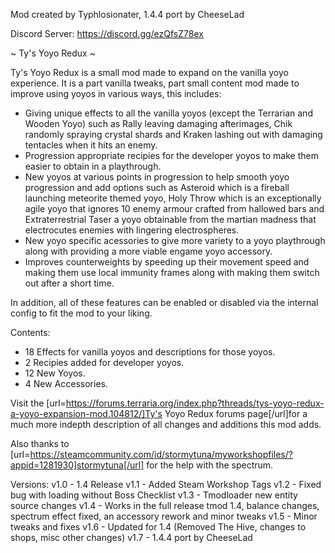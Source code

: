 Mod created by Typhlosionater, 1.4.4 port by CheeseLad

Discord Server: https://discord.gg/ezQfsZ78ex

~ Ty's Yoyo Redux ~

Ty's Yoyo Redux is a small mod made to expand on the vanilla yoyo experience. It is a part vanilla tweaks, part small content mod made to improve using yoyos in various ways, this includes:

 - Giving unique effects to all the vanilla yoyos (except the Terrarian and Wooden Yoyo) such as Rally leaving damaging afterimages, Chik randomly spraying crystal shards and Kraken lashing out with damaging tentacles when it hits an enemy.
 - Progression appropriate recipies for the developer yoyos to make them easier to obtain in a playthrough.
 - New yoyos at various points in progression to help smooth yoyo progression and add options such as Asteroid which is a fireball launching meteorite themed yoyo, Holy Throw which is an exceptionally agile yoyo that ignores 10 enemy armour crafted from hallowed bars and Extraterrestrial Taser a yoyo obtainable from the martian madness that electrocutes enemies with lingering electrospheres.
 - New yoyo specific acessories to give more variety to a yoyo playthrough along with providing a more viable engame yoyo accessory.
 - Improves counterweights by speeding up their movement speed and making them use local immunity frames along with making them switch out after a short time.

In addition, all of these features can be enabled or disabled via the internal config to fit the mod to your liking.

Contents:

 - 18 Effects for vanilla yoyos and descriptions for those yoyos.
 - 2 Recipies added for developer yoyos.
 - 12 New Yoyos.
 - 4 New Accessories.

Visit the [url=https://forums.terraria.org/index.php?threads/tys-yoyo-redux-a-yoyo-expansion-mod.104812/]Ty's Yoyo Redux forums page[/url]for a much more indepth description of all changes and additions this mod adds.

Also thanks to [url=https://steamcommunity.com/id/stormytuna/myworkshopfiles/?appid=1281930]stormytuna[/url] for the help with the spectrum.

Versions:
v1.0 - 1.4 Release
v1.1 - Added Steam Workshop Tags
v1.2 - Fixed bug with loading without Boss Checklist
v1.3 - Tmodloader new entity source changes
v1.4 - Works in the full release tmod 1.4, balance changes, spectrum effect fixed, an accessory rework and minor tweaks
v1.5 - Minor tweaks and fixes
v1.6 - Updated for 1.4 (Removed The Hive, changes to shops, misc other changes)
v1.7 - 1.4.4 port by CheeseLad